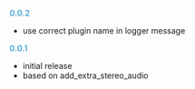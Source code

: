 
**<span style="color:#56adda">0.0.2</span>**
- use correct plugin name in logger message

**<span style="color:#56adda">0.0.1</span>**
- initial release
- based on add_extra_stereo_audio
